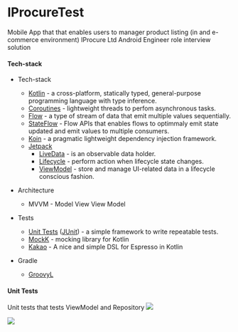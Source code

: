 # IProcureTest
Mobile App that that enables users to manager product listing (in and e-commerce environment) IProcure Ltd Android Engineer role  interview solution
#### Tech-stack
* Tech-stack
    * [Kotlin](https://kotlinlang.org/) - a cross-platform, statically typed, general-purpose programming language with type inference.
    * [Coroutines](https://kotlinlang.org/docs/reference/coroutines-overview.html) - lightweight threads to perfom asynchronous tasks.
    * [Flow](https://kotlinlang.org/docs/reference/coroutines/flow.html) - a type of stream of data that emit multiple values sequentially.
    * [StateFlow](https://developer.android.com/kotlin/flow/stateflow-and-sharedflow#:~:text=StateFlow%20is%20a%20state%2Dholder,property%20of%20the%20MutableStateFlow%20class.) - Flow APIs that enables flows to optimmaly emit state updated and emit values to multiple consumers.
    * [Koin](https://insert-koin.io/) - a pragmatic lightweight dependency injection framework.
    * [Jetpack](https://developer.android.com/jetpack)
        * [LiveData](https://developer.android.com/topic/libraries/architecture/livedata) - is an observable data holder.
        * [Lifecycle](https://developer.android.com/topic/libraries/architecture/lifecycle) - perform action when lifecycle state changes.
        * [ViewModel](https://developer.android.com/topic/libraries/architecture/viewmodel) - store and manage UI-related data in a lifecycle conscious fashion.


* Architecture
    * MVVM - Model View View Model
* Tests
    * [Unit Tests](https://en.wikipedia.org/wiki/Unit_testing) ([JUnit](https://junit.org/junit4/)) - a simple framework to write repeatable tests.
    * [MockK](https://github.com/mockk) - mocking library for Kotlin
    * [Kakao](https://github.com/agoda-com/Kakao) - A nice and simple DSL for Espresso in Kotlin
* Gradle
    * [GroovyL](https://groovy-lang.org/) 
#### Unit Tests
Unit tests that tests ViewModel and Repository
<img src="/art/compwiz_vm.png"/>

<img src="/art/compwiz_repo.png"/>
